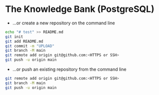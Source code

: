 # The Knowledge Bank (PostgreSQL)

- …or create a new repository on the command line
```bash
echo "# test" >> README.md
git init
git add README.md
git commit -m "UPLOAD"
git branch -M main
git remote add origin git@github.com:<HTTPS or SSH>
git push -u origin main
```

- …or push an existing repository from the command line
```bash
git remote add origin git@github.com:<HTTPS or SSH>
git branch -M main
git push -u origin main
```